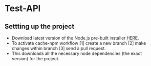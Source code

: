 # Test-API
## Settting up the project
- Download latest version of the Node.js pre-built installer [HERE](https://nodejs.org/en/download/).
- To activate cache-npm workflow [1] create a new branch [2] make changes within branch [3] send a pull request. 
- This downloads all the necessary node dependencies (the exact version) for the project.
